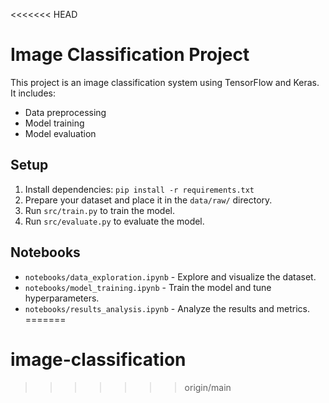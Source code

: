 <<<<<<< HEAD
# Image Classification Project

This project is an image classification system using TensorFlow and Keras. It includes:
- Data preprocessing
- Model training
- Model evaluation

## Setup
1. Install dependencies: `pip install -r requirements.txt`
2. Prepare your dataset and place it in the `data/raw/` directory.
3. Run `src/train.py` to train the model.
4. Run `src/evaluate.py` to evaluate the model.

## Notebooks
- `notebooks/data_exploration.ipynb` - Explore and visualize the dataset.
- `notebooks/model_training.ipynb` - Train the model and tune hyperparameters.
- `notebooks/results_analysis.ipynb` - Analyze the results and metrics.
=======
# image-classification
>>>>>>> origin/main
